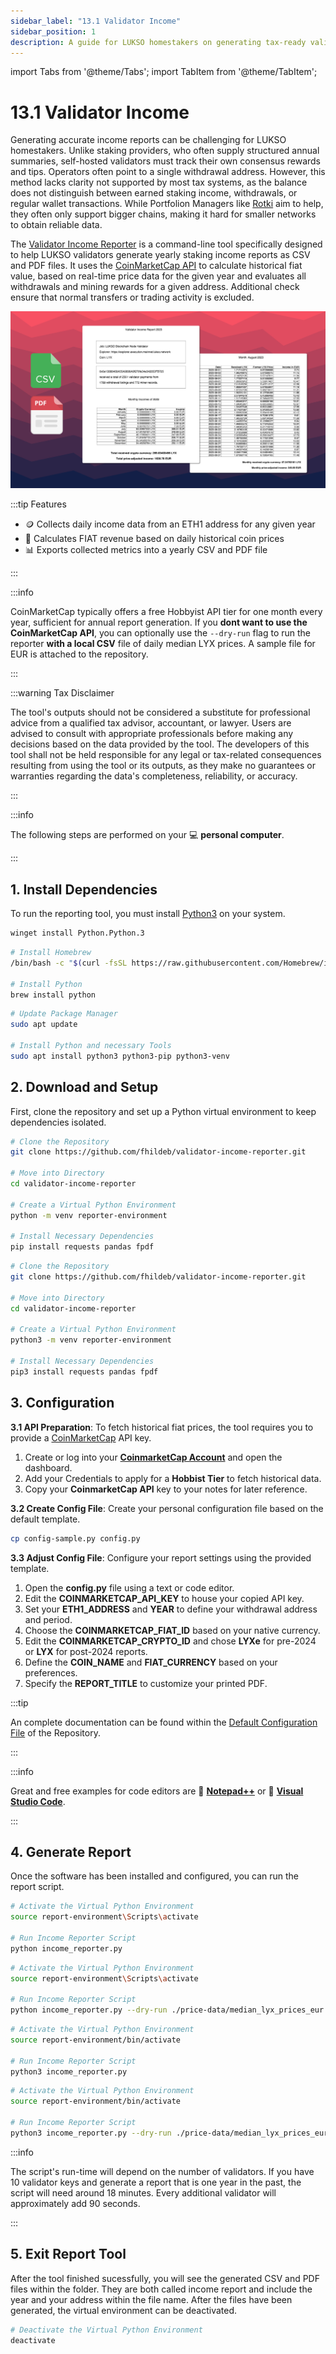 ```yaml
---
sidebar_label: "13.1 Validator Income"
sidebar_position: 1
description: A guide for LUKSO homestakers on generating tax-ready validator income reports using the Validator Income Reporter tool and CoinMarketCap API.
---
```


import Tabs from '@theme/Tabs';
import TabItem from '@theme/TabItem';

# 13.1 Validator Income

Generating accurate income reports can be challenging for LUKSO homestakers. Unlike staking providers, who often supply structured annual summaries, self-hosted validators must track their own consensus rewards and tips. Operators often point to a single withdrawal address. However, this method lacks clarity not supported by most tax systems, as the balance does not distinguish between earned staking income, withdrawals, or regular wallet transactions. While Portfolion Managers like [Rotki](https://rotki.com/) aim to help, they often only support bigger chains, making it hard for smaller networks to obtain reliable data.

The [Validator Income Reporter](https://github.com/fhildeb/validator-income-reporter) is a command-line tool specifically designed to help LUKSO validators generate yearly staking income reports as CSV and PDF files. It uses the [CoinMarketCap API](https://coinmarketcap.com/api/documentation/v1/) to calculate historical fiat value, based on real-time price data for the given year and evaluates all withdrawals and mining rewards for a given address. Additional check ensure that normal transfers or trading activity is excluded.

![Income Reporter Preview](/img/guides/reports/income-reporter.png)

:::tip Features

- 🪙 Collects daily income data from an ETH1 address for any given year
- 💸 Calculates FIAT revenue based on daily historical coin prices
- 📊 Exports collected metrics into a yearly CSV and PDF file

:::

:::info

CoinMarketCap typically offers a free Hobbyist API tier for one month every year, sufficient for annual report generation. If you **dont want to use the CoinMarketCap API**, you can optionally use the `--dry-run` flag to run the reporter **with a local CSV** file of daily median LYX prices. A sample file for EUR is attached to the repository.

:::

:::warning Tax Disclaimer

The tool's outputs should not be considered a substitute for professional advice from a qualified tax advisor, accountant, or lawyer. Users are advised to consult with appropriate professionals before making any decisions based on the data provided by the tool. The developers of this tool shall not be held responsible for any legal or tax-related consequences resulting from using the tool or its outputs, as they make no guarantees or warranties regarding the data's completeness, reliability, or accuracy.

:::

:::info

The following steps are performed on your 💻 **personal computer**.

:::

## 1. Install Dependencies

To run the reporting tool, you must install [Python3](https://www.python.org/) on your system.

<Tabs groupId="os">
  <TabItem value="windows" label="Windows" default>

```sh
winget install Python.Python.3
```

</TabItem> <TabItem value="mac" label="Mac">

```sh
# Install Homebrew
/bin/bash -c "$(curl -fsSL https://raw.githubusercontent.com/Homebrew/install/HEAD/install.sh)"

# Install Python
brew install python
```

</TabItem>
<TabItem value="linux" label="Linux">

```sh
# Update Package Manager
sudo apt update

# Install Python and necessary Tools
sudo apt install python3 python3-pip python3-venv
```

</TabItem>
</Tabs>

## 2. Download and Setup

First, clone the repository and set up a Python virtual environment to keep dependencies isolated.

<Tabs groupId="os">
  <TabItem value="windows" label="Windows" default>

```sh
# Clone the Repository
git clone https://github.com/fhildeb/validator-income-reporter.git

# Move into Directory
cd validator-income-reporter

# Create a Virtual Python Environment
python -m venv reporter-environment

# Install Necessary Dependencies
pip install requests pandas fpdf
```

</TabItem> <TabItem value="mac-linux" label="Mac and Linux">

```sh
# Clone the Repository
git clone https://github.com/fhildeb/validator-income-reporter.git

# Move into Directory
cd validator-income-reporter

# Create a Virtual Python Environment
python3 -m venv reporter-environment

# Install Necessary Dependencies
pip3 install requests pandas fpdf
```

</TabItem>
</Tabs>

## 3. Configuration

**3.1 API Preparation**: To fetch historical fiat prices, the tool requires you to provide a [CoinMarketCap](https://coinmarketcap.com/api/) API key.

1. Create or log into your [**CoinmarketCap Account**](https://coinmarketcap.com/api/) and open the dashboard.
2. Add your Credentials to apply for a **Hobbist Tier** to fetch historical data.
3. Copy your **CoinmarketCap API** key to your notes for later reference.

**3.2 Create Config File**: Create your personal configuration file based on the default template.

```sh
cp config-sample.py config.py
```

**3.3 Adjust Config File**: Configure your report settings using the provided template.

1. Open the **config.py** file using a text or code editor.
2. Edit the **COINMARKETCAP_API_KEY** to house your copied API key.
3. Set your **ETH1_ADDRESS** and **YEAR** to define your withdrawal address and period.
4. Choose the **COINMARKETCAP_FIAT_ID** based on your native currency.
5. Edit the **COINMARKETCAP_CRYPTO_ID** and chose **LYXe** for pre-2024 or **LYX** for post-2024 reports.
6. Define the **COIN_NAME** and **FIAT_CURRENCY** based on your preferences.
7. Specify the **REPORT_TITLE** to customize your printed PDF.

:::tip

An complete documentation can be found within the [Default Configuration File](https://github.com/fhildeb/validator-income-reporter/blob/main/config-sample.py) of the Repository.

:::

:::info

Great and free examples for code editors are 🦎 [**Notepad++**](https://notepad-plus-plus.org/) or 🔹 [**Visual Studio Code**](https://code.visualstudio.com/).

:::

## 4. Generate Report

Once the software has been installed and configured, you can run the report script.

<Tabs groupId="os">
  <TabItem value="windows" label="Windows" default>

<Tabs groupId="prices">
  <TabItem value="api" label="CoinMarketCap API" default>

```sh
# Activate the Virtual Python Environment
source report-environment\Scripts\activate

# Run Income Reporter Script
python income_reporter.py
```

</TabItem> <TabItem value="local" label="Local CSV">

```sh
# Activate the Virtual Python Environment
source report-environment\Scripts\activate

# Run Income Reporter Script
python income_reporter.py --dry-run ./price-data/median_lyx_prices_eur.csv
```

</TabItem>
</Tabs>

</TabItem> <TabItem value="mac-linux" label="Mac and Linux">

<Tabs groupId="prices">
  <TabItem value="api" label="CoinMarketCap API" default>

```sh
# Activate the Virtual Python Environment
source report-environment/bin/activate

# Run Income Reporter Script
python3 income_reporter.py
```

</TabItem> <TabItem value="local" label="Local CSV">

```sh
# Activate the Virtual Python Environment
source report-environment/bin/activate

# Run Income Reporter Script
python3 income_reporter.py --dry-run ./price-data/median_lyx_prices_eur.csv
```

</TabItem>
</Tabs>

</TabItem>
</Tabs>

:::info

The script's run-time will depend on the number of validators. If you have 10 validator keys and generate a report that is one year in the past, the script will need around 18 minutes. Every additional validator will approximately add 90 seconds.

:::

## 5. Exit Report Tool

After the tool finished sucessfully, you will see the generated CSV and PDF files within the folder. They are both called income report and include the year and your address within the file name. After the files have been generated, the virtual environment can be deactivated.

```sh
# Deactivate the Virtual Python Environment
deactivate
```
